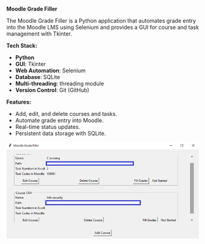 **Moodle Grade Filler**

The Moodle Grade Filler is a Python application that automates grade entry into the Moodle LMS using Selenium and provides a GUI for course and task management with Tkinter.

**Tech Stack:**

- **Python**
- **GUI**: Tkinter
- **Web Automation**: Selenium
- **Database**: SQLite
- **Multi-threading**: threading module
- **Version Control**: Git (GitHub)

**Features:**

- Add, edit, and delete courses and tasks.
- Automate grade entry into Moodle.
- Real-time status updates.
- Persistent data storage with SQLite.

![Example](gui-example.png)
